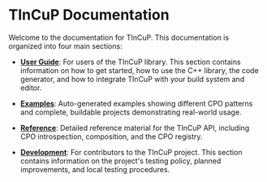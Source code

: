 # TInCuP Documentation

Welcome to the documentation for TInCuP. This documentation is organized into four main sections:

*   **[User Guide](./user_guide/getting_started.md)**: For users of the TInCuP library. This section contains information on how to get started, how to use the C++ library, the code generator, and how to integrate TInCuP with your build system and editor.

*   **[Examples](./examples.md)**: Auto-generated examples showing different CPO patterns and complete, buildable projects demonstrating real-world usage.

*   **[Reference](./reference/api_introspection.md)**: Detailed reference material for the TInCuP API, including CPO introspection, composition, and the CPO registry.

*   **[Development](./development/contributing.md)**: For contributors to the TInCuP project. This section contains information on the project's testing policy, planned improvements, and local testing procedures.
